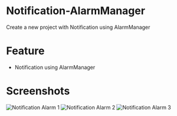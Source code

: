 # Notification-AlarmManager
Create a new project with Notification using AlarmManager

# Feature
- Notification using AlarmManager

# Screenshots
![Notification Alarm 1](https://user-images.githubusercontent.com/89395541/134147945-c07bd6df-27f4-4f6a-8c35-cc3974a85349.jpg)
![Notification Alarm 2](https://user-images.githubusercontent.com/89395541/134147969-73f687c1-297d-4dc6-ad02-b5cd4446c92a.jpg)
![Notification Alarm 3](https://user-images.githubusercontent.com/89395541/134147984-79a76111-168c-44c7-b762-abaac278cb48.jpg)

